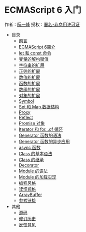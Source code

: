 # ECMAScript 6 入门
作者：[阮一峰](http://www.ruanyifeng.com)
授权：[署名-非商用许可证](http://creativecommons.org/licenses/by-nc/4.0/)

* 目录
  * [前言](README.md)
  * [ECMAScript 6简介](docs/intro.md)
  * [let 和 const 命令](docs/let.md)
  * [变量的解构赋值](docs/destructuring.md)
  * [字符串的扩展](docs/string.md)
  * [正则的扩展](docs/regex.md)
  * [数值的扩展](docs/number.md)
  * [函数的扩展](docs/function.md)
  * [数组的扩展](docs/array.md)
  * [对象的扩展](docs/object.md)
  * [Symbol](docs/symbol.md)
  * [Set 和 Map 数据结构](docs/set-map.md)
  * [Proxy](docs/proxy.md)
  * [Reflect](docs/reflect.md)
  * [Promise 对象](docs/promise.md)
  * [Iterator 和 for...of 循环](docs/iterator.md)
  * [Generator 函数的语法](docs/generator.md)
  * [Generator 函数的异步应用](docs/generator-async.md)
  * [async 函数](docs/async.md)
  * [Class 的基本语法](docs/class.md)
  * [Class 的继承](docs/class-extends.md)
  * [Decorator](docs/decorator.md)
  * [Module 的语法](docs/module.md)
  * [Module 的加载实现](docs/module-loader.md)
  * [编程风格](docs/style.md)
  * [读懂规格](docs/spec.md)
  * [ArrayBuffer](docs/arraybuffer.md)
  * [参考链接](docs/reference.md)
* 其他
  * [源码](http://github.com/ruanyf/es6tutorial/)
  * [修订历史](https://github.com/ruanyf/es6tutorial/commits/gh-pages)
  * [反馈意见](https://github.com/ruanyf/es6tutorial/issues)